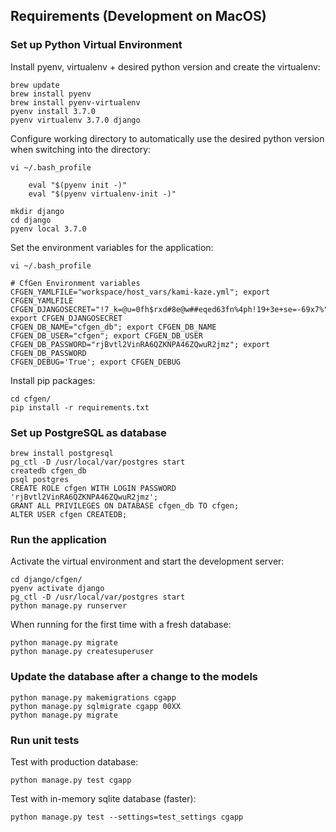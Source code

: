 ## Requirements (Development on MacOS)

### Set up Python Virtual Environment

Install pyenv, virtualenv + desired python version and create the virtualenv:

    brew update
    brew install pyenv
    brew install pyenv-virtualenv
    pyenv install 3.7.0
    pyenv virtualenv 3.7.0 django

Configure working directory to automatically use the desired python version when switching into the directory:

    vi ~/.bash_profile

        eval "$(pyenv init -)"
        eval "$(pyenv virtualenv-init -)"

    mkdir django
    cd django
    pyenv local 3.7.0

Set the environment variables for the application:

    vi ~/.bash_profile

    # CfGen Environment variables
    CFGEN_YAMLFILE="workspace/host_vars/kami-kaze.yml"; export CFGEN_YAMLFILE
    CFGEN_DJANGOSECRET="!7_k=@u=0fh$rxd#8e@w##eqed63fn%4ph!19+3e+se=-69x7%"; export CFGEN_DJANGOSECRET
    CFGEN_DB_NAME="cfgen_db"; export CFGEN_DB_NAME
    CFGEN_DB_USER="cfgen"; export CFGEN_DB_USER
    CFGEN_DB_PASSWORD="rjBvtl2VinRA6QZKNPA46ZQwuR2jmz"; export CFGEN_DB_PASSWORD
    CFGEN_DEBUG='True'; export CFGEN_DEBUG

Install pip packages:

    cd cfgen/
    pip install -r requirements.txt


### Set up PostgreSQL as database

    brew install postgresql
    pg_ctl -D /usr/local/var/postgres start
    createdb cfgen_db
    psql postgres
    CREATE ROLE cfgen WITH LOGIN PASSWORD 'rjBvtl2VinRA6QZKNPA46ZQwuR2jmz';
    GRANT ALL PRIVILEGES ON DATABASE cfgen_db TO cfgen;
    ALTER USER cfgen CREATEDB;


### Run the application

Activate the virtual environment and start the development server:

    cd django/cfgen/
    pyenv activate django
    pg_ctl -D /usr/local/var/postgres start
    python manage.py runserver

When running for the first time with a fresh database:

    python manage.py migrate
    python manage.py createsuperuser


### Update the database after a change to the models

    python manage.py makemigrations cgapp
    python manage.py sqlmigrate cgapp 00XX
    python manage.py migrate


### Run unit tests

Test with production database:

    python manage.py test cgapp

Test with in-memory sqlite database (faster):

    python manage.py test --settings=test_settings cgapp